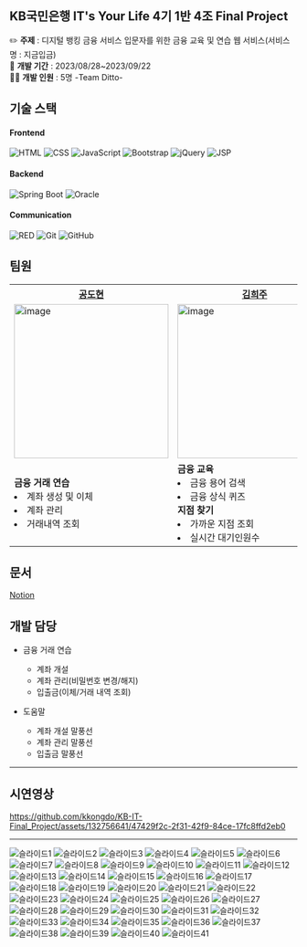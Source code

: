 ## KB국민은행 IT's Your Life 4기 1반 4조 Final Project

✏️ **주제** : 디지털 뱅킹 금융 서비스 입문자를 위한 금융 교육 및 연습 웹 서비스(서비스 명 : 지금입금)<br>
📆 **개발 기간** : 2023/08/28~2023/09/22<br>
👨‍💻 **개발 인원** : 5명 -Team Ditto- <br>

## 기술 스택
#### Frontend
<p>
  <img alt="HTML" src="https://img.shields.io/badge/HTML-E34F26.svg?&style=for-the-badge&logo=HTML5&logoColor=white"/>
  <img alt="CSS" src="https://img.shields.io/badge/CSS-1572B6.svg?&style=for-the-badge&logo=CSS3&logoColor=white"/>
  <img alt="JavaScript" src="https://img.shields.io/badge/JAVASCRIPT-F7DF1E.svg?&style=for-the-badge&logo=JavaScript&logoColor=white"/>
  <img alt="Bootstrap" src="https://img.shields.io/badge/BOOTSTRAP-7952B3.svg?&style=for-the-badge&logo=Bootstrap&logoColor=white"/>
  <img alt="jQuery" src="https://img.shields.io/badge/JQUERY-0769AD.svg?&style=for-the-badge&logo=jQuery&logoColor=white"/>
  <img alt="JSP" src="https://img.shields.io/badge/JSP-007396.svg?&style=for-the-badge&logo=Java&logoColor=white"/>
</p>

#### Backend
<p>
  <img alt="Spring Boot" src="https://img.shields.io/badge/SPRING%20BOOT-6DB33F.svg?&style=for-the-badge&logo=Spring&logoColor=white"/>
  <img alt="Oracle" src="https://img.shields.io/badge/ORACLE-F80000.svg?&style=for-the-badge&logo=Oracle&logoColor=white"/>
</p>

#### Communication
<p>
  <img alt="RED" src ="https://img.shields.io/badge/Notion-000000.svg?&style=for-the-badge&logo=Notion&logoColor=white"/>
  <img alt="Git" src="https://img.shields.io/badge/git-E6484F.svg?style=for-the-badge&logo=git&logoColor=white"/>
  <img alt="GitHub" src="https://img.shields.io/badge/github-%23121011.svg?style=for-the-badge&logo=github&logoColor=white"/>
</p>

## 팀원
<table>
  <tbody>
    <tr>
      <th><a href="https://github.com/kkongdo">공도현</th>
      <th><a href="https://github.com/hejoo345">김희주</th>
      <th><a href="https://github.com/dayoonn">남다윤</th>
      <th><a href="https://github.com/SuHyeon2Park">박수현</th>
      <th><a href="https://github.com/syc98syc">신윤철</th>
    </tr>
    <tr>
      <td><img width="270" alt="image" src="https://github.com/syc98syc/KB04_TeamProject/assets/67685741/02986a1c-2bee-45e7-80cb-9c1d9655873f"></td>
      <td><img width="270" alt="image" src="https://github.com/syc98syc/KB04_TeamProject/assets/67685741/04d334cd-ec3a-4db0-a0ef-241cac14fc4d"></td>
      <td><img width="270" alt="image" src="https://github.com/syc98syc/KB04_TeamProject/assets/67685741/3536617d-ba20-4b60-81d8-b450d574a3fd"></td>
      <td><img width="270" alt="image" src="https://github.com/syc98syc/KB04_TeamProject/assets/67685741/0fb97765-847c-4d09-a967-9a3804d48426"></td>
      <td><img width="270" alt="image" src="https://github.com/syc98syc/KB04_TeamProject/assets/67685741/d0c44b7d-d9fd-4095-8e87-af778f3561b2"></td>
    </tr>
    <tr>
      <td><b>금융 거래 연습</b><li>계좌 생성 및 이체<li>계좌 관리<li>거래내역 조회</td>
      <td><b>금융 교육</b><li>금융 용어 검색<li>금융 상식 퀴즈</li><b>지점 찾기</b><li>가까운 지점 조회<li>실시간 대기인원수</td>
      <td><b>금융 거래 연습</b><li>카드 발급 및 조회<li>카드 관리<li>인증서 발급</li></td>
      <td><b>회원관리</b><li>회원가입 및 관리<li>로그인, 로그아웃</li><b>포인트</b><li>조회, 적립, 전환</li></td>
      <td><b>커뮤니티</b><li>게시물 등록 및 관리<li>댓글 등록 및 관리</td>
    </tr>
  </tbody>
</table>

## 문서
[Notion](https://www.notion.so/KB-Final-Project-72b4c0259d1e44408974dd7190357d7a)

## 개발 담당
  * 금융 거래 연습
    * 계좌 개설
    * 계좌 관리(비밀번호 변경/해지)
    * 입출금(이체/거래 내역 조회)
      
  * 도움말
    * 계좌 개설 말풍선
    * 계좌 관리 말풍선
    * 입출금 말풍선
---
## 시연영상

https://github.com/kkongdo/KB-IT-Final_Project/assets/132756641/47429f2c-2f31-42f9-84ce-17fc8ffd2eb0

---
![슬라이드1](https://github.com/KKongDo/KB-IT-Final_Project/assets/132756641/670f8acf-532d-4714-807d-065ea6547872)
![슬라이드2](https://github.com/KKongDo/KB-IT-Final_Project/assets/132756641/738638e3-6e80-4e0b-b211-0c2dbdafb49b)
![슬라이드3](https://github.com/KKongDo/KB-IT-Final_Project/assets/132756641/7f36df04-606c-4fac-9786-8b58c08cafa3)
![슬라이드4](https://github.com/KKongDo/KB-IT-Final_Project/assets/132756641/6114f0fc-e769-4092-8d8d-0cbc7fe381e0)
![슬라이드5](https://github.com/KKongDo/KB-IT-Final_Project/assets/132756641/b3cceeed-8f3c-4e74-a5f3-8e0582773ff4)
![슬라이드6](https://github.com/KKongDo/KB-IT-Final_Project/assets/132756641/aeff3ce3-5dc0-4b79-a545-fd858083579c)
![슬라이드7](https://github.com/KKongDo/KB-IT-Final_Project/assets/132756641/72de8b88-c04f-4eab-8180-c13728ae1db4)
![슬라이드8](https://github.com/KKongDo/KB-IT-Final_Project/assets/132756641/f410e83b-65c9-45a9-980b-1e8ad6c47b19)
![슬라이드9](https://github.com/KKongDo/KB-IT-Final_Project/assets/132756641/45907b93-95bc-41fa-bf5e-45bd2dd0fecd)
![슬라이드10](https://github.com/KKongDo/KB-IT-Final_Project/assets/132756641/6e1e8f64-699e-48bc-84d5-ff269ebcf60b)
![슬라이드11](https://github.com/KKongDo/KB-IT-Final_Project/assets/132756641/5a9d3b53-9a87-4fd7-89a8-7cac5169e452)
![슬라이드12](https://github.com/KKongDo/KB-IT-Final_Project/assets/132756641/d15a0eed-2a0d-4b6d-b226-1b7c50d76bf5)
![슬라이드13](https://github.com/KKongDo/KB-IT-Final_Project/assets/132756641/068514f5-ddfa-429f-a3bc-063656f6996c)
![슬라이드14](https://github.com/KKongDo/KB-IT-Final_Project/assets/132756641/456483d1-888e-4077-b1d2-a6e73bb04645)
![슬라이드15](https://github.com/KKongDo/KB-IT-Final_Project/assets/132756641/b775e94e-9b3c-4af1-99cc-770f09ea5294)
![슬라이드16](https://github.com/KKongDo/KB-IT-Final_Project/assets/132756641/7a0e8afb-c224-413e-8fdf-65154e927aee)
![슬라이드17](https://github.com/KKongDo/KB-IT-Final_Project/assets/132756641/240d7f7c-6225-49dd-a80f-9e8a4016dc78)
![슬라이드18](https://github.com/KKongDo/KB-IT-Final_Project/assets/132756641/ed13eb83-2f32-46a2-853e-72bba3260ad8)
![슬라이드19](https://github.com/KKongDo/KB-IT-Final_Project/assets/132756641/2047eb22-04f4-458a-b80f-4b0fb1c4553e)
![슬라이드20](https://github.com/KKongDo/KB-IT-Final_Project/assets/132756641/1eecd911-631a-4a31-826a-b26df234ddd3)
![슬라이드21](https://github.com/KKongDo/KB-IT-Final_Project/assets/132756641/3cf8da9c-db9f-4b75-8f30-bd65b64a42cc)
![슬라이드22](https://github.com/KKongDo/KB-IT-Final_Project/assets/132756641/f04c2202-41a3-4d55-8ea0-c9698685071d)
![슬라이드23](https://github.com/KKongDo/KB-IT-Final_Project/assets/132756641/0f800fc5-c952-44ed-a1e4-38180622b07e)
![슬라이드24](https://github.com/KKongDo/KB-IT-Final_Project/assets/132756641/686b9b7c-1b1d-45ea-b1b9-1cfda454c92b)
![슬라이드25](https://github.com/KKongDo/KB-IT-Final_Project/assets/132756641/1bbd07a8-f2e8-46d8-b426-fad1baadb51d)
![슬라이드26](https://github.com/KKongDo/KB-IT-Final_Project/assets/132756641/28335da3-6fb2-441a-b4b4-93aac92cd92a)
![슬라이드27](https://github.com/KKongDo/KB-IT-Final_Project/assets/132756641/68a76224-4b27-4ab0-965d-e8323ded3a28)
![슬라이드28](https://github.com/KKongDo/KB-IT-Final_Project/assets/132756641/e2b0baa3-ca2f-4830-b1bd-1c0d27a881e6)
![슬라이드29](https://github.com/KKongDo/KB-IT-Final_Project/assets/132756641/a8346f8b-1f18-4530-ad20-e742fba612cf)
![슬라이드30](https://github.com/KKongDo/KB-IT-Final_Project/assets/132756641/85dd73b9-957d-4e00-bc02-47e6501bb54c)
![슬라이드31](https://github.com/KKongDo/KB-IT-Final_Project/assets/132756641/3f3e813d-a43d-4cd8-be68-5ab0918c58a7)
![슬라이드32](https://github.com/KKongDo/KB-IT-Final_Project/assets/132756641/99aa1c9c-d33a-4984-a4f9-8b5e204c1351)
![슬라이드33](https://github.com/KKongDo/KB-IT-Final_Project/assets/132756641/13115986-1b6e-457a-bd8a-cf92cac85402)
![슬라이드34](https://github.com/KKongDo/KB-IT-Final_Project/assets/132756641/62c55675-b408-41a9-b86a-214ee0160e5e)
![슬라이드35](https://github.com/KKongDo/KB-IT-Final_Project/assets/132756641/7d2b808c-3355-4d4b-8227-b850f708d859)
![슬라이드36](https://github.com/KKongDo/KB-IT-Final_Project/assets/132756641/71c6d704-6fc3-4023-b60d-b83d6a89b8ec)
![슬라이드37](https://github.com/KKongDo/KB-IT-Final_Project/assets/132756641/92811f89-a397-49db-b431-9beaf64dd024)
![슬라이드38](https://github.com/KKongDo/KB-IT-Final_Project/assets/132756641/e13cce5b-743a-4136-a2db-8648713f962c)
![슬라이드39](https://github.com/KKongDo/KB-IT-Final_Project/assets/132756641/225f3f82-ceca-41bf-85ef-5aa6d7d3c165)
![슬라이드40](https://github.com/KKongDo/KB-IT-Final_Project/assets/132756641/b4e8135d-fcb0-421d-a4e6-b985f0ceaf07)
![슬라이드41](https://github.com/KKongDo/KB-IT-Final_Project/assets/132756641/b9ddbf47-917d-4f65-a836-411747404fc0)
